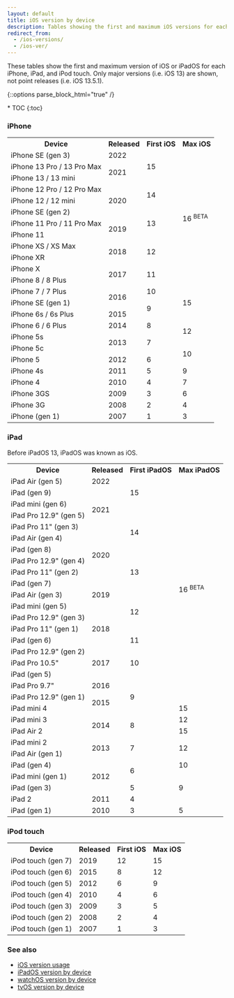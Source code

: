 ```yaml
---
layout: default
title: iOS version by device
description: Tables showing the first and maximum iOS versions for each iPhone, iPad, and iPod touch.
redirect_from:
  - /ios-versions/
  - /ios-ver/
---
```


These tables show the first and maximum version of iOS or iPadOS for each iPhone, iPad, and iPod touch. Only major versions (i.e. iOS 13) are shown, not point releases (i.e. iOS 13.5.1).

{::options parse_block_html="true" /}
<div id="compact-toc">
* TOC
{:toc}
</div>

### iPhone

<table class="full-width">
  <tr>
    <th>Device</th>
    <th>Released</th>
    <th>First iOS</th>
    <th>Max iOS</th>
  </tr>
  <tr>
    <td>iPhone SE (gen 3)</td>
    <td>2022</td>
    <td rowspan="3">15</td>
    <td class="green" rowspan="12">16 <sup class="beta">BETA</sup></td>
  </tr>
  <tr>
    <td>iPhone 13 Pro / 13 Pro Max</td>
    <td rowspan="2">2021</td>
  </tr>
  <tr>
    <td>iPhone 13 / 13 mini</td>
  </tr>
  <tr>
    <td>iPhone 12 Pro / 12 Pro Max</td>
    <td rowspan="3">2020</td>
    <td rowspan="2">14</td>
  </tr>
  <tr>
    <td>iPhone 12 / 12 mini</td>
  </tr>
  <tr>
    <td>iPhone SE (gen 2)</td>
    <td rowspan="3">13</td>
  </tr>
  <tr>
    <td>iPhone 11 Pro / 11 Pro Max</td>
    <td rowspan="2">2019</td>
  </tr>
  <tr>
    <td>iPhone 11</td>
  </tr>
  <tr>
    <td>iPhone XS / XS Max</td>
    <td rowspan="2">2018</td>
    <td rowspan="2">12</td>
  </tr>
  <tr>
    <td>iPhone XR</td>
  </tr>
  <tr>
    <td>iPhone X</td>
    <td rowspan="2">2017</td>
    <td rowspan="2">11</td>
  </tr>
  <tr>
    <td>iPhone 8 / 8 Plus</td>
  </tr>
  <tr>
    <td>iPhone 7 / 7 Plus</td>
    <td rowspan="2">2016</td>
    <td>10</td>
    <td class="light-green" rowspan="3">15</td>
  </tr>
  <tr>
    <td>iPhone SE (gen 1)</td>
    <td rowspan="2">9</td>
  </tr>
  <tr>
    <td>iPhone 6s / 6s Plus</td>
    <td>2015</td>
  </tr>
  <tr>
    <td>iPhone 6 / 6 Plus</td>
    <td>2014</td>
    <td>8</td>
    <td rowspan="2">12</td>
  </tr>
  <tr>
    <td>iPhone 5s</td>
    <td rowspan="2">2013</td>
    <td rowspan="2">7</td>
  </tr>
  <tr>
    <td>iPhone 5c</td>
    <td rowspan="2">10</td>
  </tr>
  <tr>
    <td>iPhone 5</td>
    <td>2012</td>
    <td>6</td>
  </tr>
  <tr>
    <td>iPhone 4s</td>
    <td>2011</td>
    <td>5</td>
    <td>9</td>
  </tr>
  <tr>
    <td>iPhone 4</td>
    <td>2010</td>
    <td>4</td>
    <td>7</td>
  </tr>
  <tr>
    <td>iPhone 3GS</td>
    <td>2009</td>
    <td>3</td>
    <td>6</td>
  </tr>
  <tr>
    <td>iPhone 3G</td>
    <td>2008</td>
    <td>2</td>
    <td>4</td>
  </tr>
  <tr>
    <td>iPhone (gen 1)</td>
    <td>2007</td>
    <td>1</td>
    <td>3</td>
  </tr>
</table>

### iPad

Before iPadOS 13, iPadOS was known as iOS.

<table class="full-width">
  <tr>
    <th>Device</th>
    <th>Released</th>
    <th>First iPadOS</th>
    <th>Max iPadOS</th>
  </tr>
  <tr>
    <td>iPad Air (gen 5)</td>
    <td>2022</td>
    <td rowspan="3">15</td>
    <td rowspan="20" class="green">16 <sup class="beta">BETA</sup></td>
  </tr>
  <tr>
    <td>iPad (gen 9)</td>
    <td rowspan="4">2021</td>
  </tr>
  <tr>
    <td>iPad mini (gen 6)</td>
  </tr>
  <tr>
    <td>iPad Pro 12.9" (gen 5)</td>
    <td rowspan="4">14</td>
  </tr>
  <tr>
    <td>iPad Pro 11" (gen 3)</td>
  </tr>
  <tr>
    <td>iPad Air (gen 4)</td>
    <td rowspan="4">2020</td>
  </tr>
  <tr>
    <td>iPad (gen 8)</td>
  </tr>
  <tr>
    <td>iPad Pro 12.9" (gen 4)</td>
    <td rowspan="3">13</td>
  </tr>
  <tr>
    <td>iPad Pro 11" (gen 2)</td>
  </tr>
  <tr>
    <td>iPad (gen 7)</td>
    <td rowspan="3">2019</td>
  </tr>
  <tr>
    <td>iPad Air (gen 3)</td>
    <td rowspan="4">12</td>
  </tr>
  <tr>
    <td>iPad mini (gen 5)</td>
  </tr>
  <tr>
    <td>iPad Pro 12.9" (gen 3)</td>
    <td rowspan="3">2018</td>
  </tr>
  <tr>
    <td>iPad Pro 11" (gen 1)</td>
  </tr>
  <tr>
    <td>iPad (gen 6)</td>
    <td>11</td>
  </tr>
  <tr>
    <td>iPad Pro 12.9" (gen 2)</td>
    <td rowspan="3">2017</td>
    <td rowspan="3">10</td>
  </tr>
  <tr>
    <td>iPad Pro 10.5"</td>
  </tr>
  <tr>
    <td>iPad (gen 5)</td>
  </tr>
  <tr>
    <td>iPad Pro 9.7"</td>
    <td>2016</td>
    <td rowspan="3">9</td>
  </tr>
  <tr>
    <td>iPad Pro 12.9" (gen 1)</td>
    <td rowspan="2">2015</td>
  </tr>
  <tr>
    <td>iPad mini 4</td>
    <td class="light-green">15</td>
  </tr>
  <tr>
    <td>iPad mini 3</td>
    <td rowspan="2">2014</td>
    <td rowspan="2">8</td>
    <td>12</td>
  </tr>
  <tr>
    <td>iPad Air 2</td>
    <td class="light-green">15</td>
  </tr>
  <tr>
    <td>iPad mini 2</td>
    <td rowspan="2">2013</td>
    <td rowspan="2">7</td>
    <td rowspan="2">12</td>
  </tr>
  <tr>
    <td>iPad Air (gen 1)</td>
  </tr>
  <tr>
    <td>iPad (gen 4)</td>
    <td rowspan="3">2012</td>
    <td rowspan="2">6</td>
    <td>10</td>
  </tr>
  <tr>
    <td>iPad mini (gen 1)</td>
    <td rowspan="3">9</td>
  </tr>
  <tr>
    <td>iPad (gen 3)</td>
    <td>5</td>
  </tr>
  <tr>
    <td>iPad 2</td>
    <td>2011</td>
    <td>4</td>
  </tr>
  <tr>
    <td>iPad (gen 1)</td>
    <td>2010</td>
    <td>3</td>
    <td>5</td>
  </tr>
</table>

### iPod touch

<table class="full-width">
  <tr>
    <th>Device</th>
    <th>Released</th>
    <th>First iOS</th>
    <th>Max iOS</th>
  </tr>
  <tr>
    <td>iPod touch (gen 7)</td>
    <td>2019</td>
    <td>12</td>
    <td class="light-green">15</td>
  </tr>
  <tr>
    <td>iPod touch (gen 6)</td>
    <td>2015</td>
    <td>8</td>
    <td>12</td>
  </tr>
  <tr>
    <td>iPod touch (gen 5)</td>
    <td>2012</td>
    <td>6</td>
    <td>9</td>
  </tr>
  <tr>
    <td>iPod touch (gen 4)</td>
    <td>2010</td>
    <td>4</td>
    <td>6</td>
  </tr>
  <tr>
    <td>iPod touch (gen 3)</td>
    <td>2009</td>
    <td>3</td>
    <td>5</td>
  </tr>
  <tr>
    <td>iPod touch (gen 2)</td>
    <td>2008</td>
    <td>2</td>
    <td>4</td>
  </tr>
  <tr>
    <td>iPod touch (gen 1)</td>
    <td>2007</td>
    <td>1</td>
    <td>3</td>
  </tr>
</table>

### See also

* [iOS version usage](/ios-usage)
* [iPadOS version by device](/ipados)
* [watchOS version by device](/watchos)
* [tvOS version by device](/tvos)
